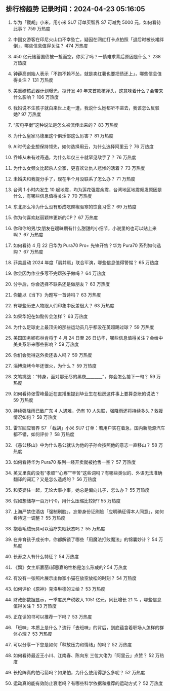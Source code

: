 
## 排行榜趋势 记录时间：2024-04-23 05:16:05
  
  1. 华为「截胡」小米，用小米 SU7 订单买智界 S7 可减免 5000 元，如何看待此事？ 759 万热度
    
  2. 中国女游客在印尼火山口不幸坠亡，疑因在网红打卡点拍照「退后时被长裙绊倒」，哪些信息值得关注？ 474 万热度
    
  3. 450 亿元储蓄国债被一抢而空，你买了吗？一债难求背后原因是什么？ 238 万热度
    
  4. 钟薛高创始人表示「不跑不赖不怂，就是卖红薯也要把债还上」，哪些信息值得关注？ 131 万热度
    
  5. 美重磅核武器计划曝光，拟开发 40 年来首款核弹头，这意味着什么？会带来什么影响？ 106 万热度
    
  6. 我妈说不生孩子就白来世上走一遭，我说什么她都听不进去，我该怎么反驳她? 97 万热度
    
  7. “灰电平衡”这种说法是怎么被流传出来的？ 83 万热度
    
  8. 为什么皇家马德里这个俱乐部这么厉害？ 81 万热度
    
  9. AI时代企业想保持领先，如何选择用云，为什么选择阿里云？ 76 万热度
    
  10. 乔峰从未有过奇遇，为什么年仅三十就罕见敌手了？ 76 万热度
    
  11. 为什么女频文比起杀人全家，更喜欢让仇人悲惨的活着？ 73 万热度
    
  12. 未婚夫和我提分手了，现在半个月没联系了怎么办？ 71 万热度
    
  13. 台湾 1 小时内发生 10 起地震，均为莲花强震余震，台湾地区地震频发原因是什么，有哪些信息值得关注？ 70 万热度
    
  14. 东北那么冷为什么没有形成吃辣椒驱寒的饮食习惯？ 69 万热度
    
  15. 你为何喜欢赵丽颖林更新的CP？ 67 万热度
    
  16. 你和你的男/女朋友在暧昧期有什么甜甜的小细节，小说里的也可以贴上来啊？ 67 万热度
    
  17. 如何看待 4 月 22 日华为 Pura70 Pro+ 先锋开售？华为 Pura70 系列如何选购？ 67 万热度
    
  18. 菲美启动 2024 年度「肩并肩」联合军演，哪些信息值得警惕？ 65 万热度
    
  19. 你会因为作业多写不完帮孩子做吗？ 64 万热度
    
  20. 分手后，你会选择不联系还是做朋友？ 63 万热度
    
  21. 你能以《当下》为题写一首诗吗？ 63 万热度
    
  22. 有哪些历史人物跟人们印象中反差很大？ 63 万热度
    
  23. 如果华妃在如懿传会怎样？ 63 万热度
    
  24. 为什么足球史上最顶尖的那些运动员几乎都没在英超踢过球？ 59 万热度
    
  25. 美国国务卿布林肯将于 4 月 24 日至 26 日访华，哪些信息值得关注？会给中美关系带来哪些影响？ 59 万热度
    
  26. 你们会觉得送外卖还丢人吗？ 59 万热度
    
  27. 淄博烧烤今年还很火，为什么？ 59 万热度
    
  28. 文笔挑战：“转身，面对那无尽的黑夜________”，你会怎么接下一句？ 59 万热度
    
  29. 如何看待张雪峰最近在直播里提到毕业生在租房这件事上要算总账的说法？ 59 万热度
    
  30. 持续强降雨已致广东 4 人遇难，仍有 10 人失联，强降雨还将持续多久？救援情况如何？ 58 万热度
    
  31. 雷军回应智界 S7 「截胡」小米 SU7 订单：若用户实在着急，国内新能源汽车都不错，如何评价？ 58 万热度
    
  32. 《愚公移山》中为什么愚公就认为他的子孙会按照他的意志一直移山？ 58 万热度
    
  33. 如何看待华为 Pura70 系列一经开卖就被抢售一空？ 57 万热度
    
  34. 英文里真的没有“孝顺”“心疼”“辛苦”这些词吗？有哪些类似的、外语无法准确翻译的词汇？又是怎么造成的？ 56 万热度
    
  35. 和婆婆住一起，无论大事小事，她总是偏向儿子，怎么办？ 55 万热度
    
  36. 假如想储存一百万t个0，用什么压缩比较好? 55 万热度
    
  37. 上海严禁住酒店「强制刷脸」，忘带身份证刷脸「应明确征得本人同意」，如何看待这一调整？ 55 万热度
    
  38. 抱着毛绒玩具可以治疗失眠状态吗？ 55 万热度
    
  39. 在养育孩子成长中，你都解锁了哪些「用魔法打败魔法」的锦囊妙计？ 54 万热度
    
  40. 长寿之人有什么特征？ 54 万热度
    
  41. 《飘》女主斯嘉丽/郝思嘉的性格是怎么形成的? 54 万热度
    
  42. 有没有一张照片展示出你家小猫在放空放松的时刻？ 54 万热度
    
  43. 如何评价《原神》克洛琳德的立绘？ 53 万热度
    
  44. 财政部数据显示，一季度房产税收入 1051 亿元，同比增长 21 % ，哪些信息值得关注？ 53 万热度
    
  45. 正在读的书可以推荐一下吗？ 53 万热度
    
  46. 「班味」本质上是什么？流行「去班味」的背后，到底蕴含着职场人怎样的群体心理？ 53 万热度
    
  47. 可以分享一下您是如何「释放压力和情绪」的吗？ 52 万热度
    
  48. 如何看待最近王小川、江南春、陈向东 三位大佬为「阿里云」点赞？ 52 万热度
    
  49. 长枪阵真的怕弓箭吗？如果怕，为什么使用得那么多呢？ 52 万热度
    
  50. 运动真的能有效防止衰老吗？有哪些科学依据和推荐的运动方式？ 52 万热度
    